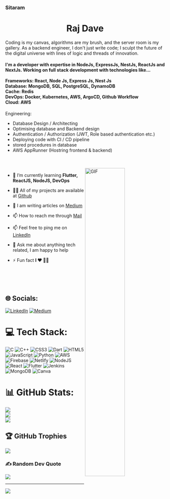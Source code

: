 ### Sitaram


<h1 align="center">Raj Dave</h1>

<p>Coding is my canvas, algorithms are my brush, and the server room is my gallery. As a backend engineer, I don't just write code; I sculpt the future of the digital universe with lines of logic and threads of innovation.</p>

<h4 align="justify">I'm a developer with expertise in NodeJs, ExpressJs, NestJs, ReactJs and NextJs.
Working on full stack development with technologies like... <br /> <br />
Frameworks: React, Node Js, Express Js, Nest Js<br />
Database: MongoDB, SQL, PostgreSQL, DynamoDB<br />
Cache: Redis<br />
DevOps: Docker, Kubernetes, AWS, ArgoCD, Github Workflow <br />
Cloud: AWS<br />
</h4>

Engineering: 
- Database Design / Architecting
- Optimising database and Backend design
- Authentication / Authorization (JWT, Role based authentication etc.)
- Deploying code with CI / CD pipeline
- stored procedures in database
- AWS AppRunner (Hostring frontend & backend)

  
<br />
<br />

<img align="right" alt="GIF" src="assets/programmer.gif" width="50%" />

- 🌱 I’m currently learning **Flutter, ReactJS, NodeJS, DevOps**

- 👨‍💻 All of my projects are available at [Github](https://github.com/Raj-Dave-1?tab=repositories)

- 📝 I am writing articles on [Medium](https://medium.com/@rajdave03rh)

- 📫 How to reach me through [Mail](mailto:rajdave03rh@gmail.com)

- 📫 Feel free to ping me on [LinkedIn](https://www.linkedin.com/in/omns-raj/)

- 💬 Ask me about anything tech related, I am happy to help

- ⚡ Fun fact **I ❤️ 👨‍💻**

<br/>
<br/>
<br/>

## 🌐 Socials:
[![LinkedIn](https://img.shields.io/badge/LinkedIn-%230077B5.svg?logo=linkedin&logoColor=white)](https://linkedin.com/in/omns-raj) [![Medium](https://img.shields.io/badge/Medium-12100E?logo=medium&logoColor=white)](https://medium.com/@rajdave03rh) 

# 💻 Tech Stack:
![C](https://img.shields.io/badge/c-%2300599C.svg?style=for-the-badge&logo=c&logoColor=white) ![C++](https://img.shields.io/badge/c++-%2300599C.svg?style=for-the-badge&logo=c%2B%2B&logoColor=white) ![CSS3](https://img.shields.io/badge/css3-%231572B6.svg?style=for-the-badge&logo=css3&logoColor=white) ![Dart](https://img.shields.io/badge/dart-%230175C2.svg?style=for-the-badge&logo=dart&logoColor=white) ![HTML5](https://img.shields.io/badge/html5-%23E34F26.svg?style=for-the-badge&logo=html5&logoColor=white) ![JavaScript](https://img.shields.io/badge/javascript-%23323330.svg?style=for-the-badge&logo=javascript&logoColor=%23F7DF1E) ![Python](https://img.shields.io/badge/python-3670A0?style=for-the-badge&logo=python&logoColor=ffdd54) ![AWS](https://img.shields.io/badge/AWS-%23FF9900.svg?style=for-the-badge&logo=amazon-aws&logoColor=white) ![Firebase](https://img.shields.io/badge/firebase-%23039BE5.svg?style=for-the-badge&logo=firebase) ![Netlify](https://img.shields.io/badge/netlify-%23000000.svg?style=for-the-badge&logo=netlify&logoColor=#00C7B7) ![NodeJS](https://img.shields.io/badge/node.js-6DA55F?style=for-the-badge&logo=node.js&logoColor=white) ![React](https://img.shields.io/badge/react-%2320232a.svg?style=for-the-badge&logo=react&logoColor=%2361DAFB) ![Flutter](https://img.shields.io/badge/Flutter-%2302569B.svg?style=for-the-badge&logo=Flutter&logoColor=white) ![Jenkins](https://img.shields.io/badge/jenkins-%232C5263.svg?style=for-the-badge&logo=jenkins&logoColor=white) ![MongoDB](https://img.shields.io/badge/MongoDB-%234ea94b.svg?style=for-the-badge&logo=mongodb&logoColor=white) ![Canva](https://img.shields.io/badge/Canva-%2300C4CC.svg?style=for-the-badge&logo=Canva&logoColor=white)
# 📊 GitHub Stats:
![](https://github-readme-stats.vercel.app/api?username=Raj-Dave-1&theme=blueberry&hide_border=false&include_all_commits=true&count_private=true)<br/>
![](https://github-readme-streak-stats.herokuapp.com/?user=Raj-Dave-1&theme=blueberry&hide_border=false)<br/>
![](https://github-readme-stats.vercel.app/api/top-langs/?username=Raj-Dave-1&theme=blueberry&hide_border=false&include_all_commits=true&count_private=true&layout=compact)

## 🏆 GitHub Trophies
![](https://github-profile-trophy.vercel.app/?username=Raj-Dave-1&theme=onestar&no-frame=true&no-bg=true&margin-w=4)

### ✍️ Random Dev Quote
![](https://quotes-github-readme.vercel.app/api?type=horizontal&theme=radical)

---
[![](https://visitcount.itsvg.in/api?id=Raj-Dave-1&icon=0&color=0)](https://visitcount.itsvg.in)

<!-- Proudly created with GPRM ( https://gprm.itsvg.in ) -->

